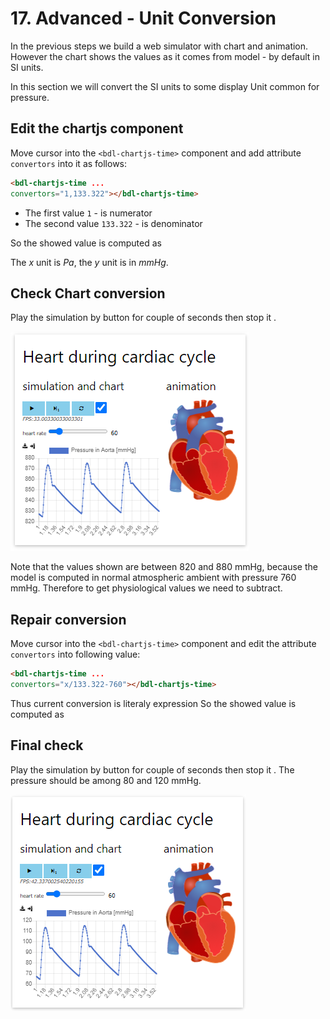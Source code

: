# 17. Advanced - Unit Conversion

In the previous steps we build a web simulator with chart and animation. However the chart shows the values as it comes from model - by default in SI units.

In this section we will convert the SI units to some display Unit common for pressure.

## Edit the chartjs component

Move cursor into the `<bdl-chartjs-time>` component and add attribute `convertors` into it as follows:

```markdown
<bdl-chartjs-time ...
convertors="1,133.322"></bdl-chartjs-time>
```

* The first value `1` - is numerator
* The second value `133.322` - is denominator

So the showed value is computed as

The $x$ unit is $Pa$, the $y$ unit is in $mmHg$.

## Check Chart conversion

Play the simulation by button  for couple of seconds then stop it .

![EditorSimChart1](EditorSimChart1.png)

Note that the values shown are between 820 and 880 mmHg, because the model is computed in normal atmospheric ambient with pressure 760 mmHg. Therefore to get physiological values we need to subtract.

## Repair conversion

Move cursor into the `<bdl-chartjs-time>` component and edit the attribute `convertors` into following value:

```markdown
<bdl-chartjs-time ...
convertors="x/133.322-760"></bdl-chartjs-time>
```

Thus current conversion is literaly expression So the showed value is computed as

## Final check

Play the simulation by button  for couple of seconds then stop it . The pressure should be among 80 and 120 mmHg.

![EditorSimChart2](../img/EditorSimChart2.png)
